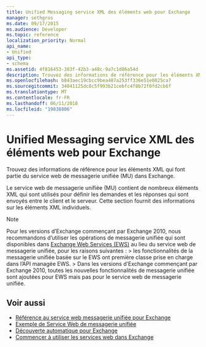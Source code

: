 ```yaml
---
title: Unified Messaging service XML des éléments web pour Exchange
manager: sethgros
ms.date: 09/17/2015
ms.audience: Developer
ms.topic: reference
localization_priority: Normal
api_name:
- Unified
api_type:
- schema
ms.assetid: 4f816453-383f-42b3-a48c-9a7c1d86a54d
description: Trouvez des informations de référence pour les éléments XML qui font partie du service web de messagerie unifiée (MU) dans Exchange.
ms.openlocfilehash: b843aec19cbcc9bea487a253ff336e51e0825ca7
ms.sourcegitcommit: 34041125dc8c5f993b21cebfc4f8b72f0fd2cb6f
ms.translationtype: MT
ms.contentlocale: fr-FR
ms.lasthandoff: 06/11/2018
ms.locfileid: "19838806"
---
```

# <a name="unified-messaging-web-service-xml-elements-for-exchange"></a>Unified Messaging service XML des éléments web pour Exchange

Trouvez des informations de référence pour les éléments XML qui font partie du service web de messagerie unifiée (MU) dans Exchange.
  
Le service web de messagerie unifiée (MU) contient de nombreux éléments XML qui sont utilisés pour définir les demandes et les réponses qui sont envoyés entre le client et le serveur. Cette section fournit des informations sur les éléments XML individuels.
  
> [!NOTE]
>  Pour les versions d’Exchange commençant par Exchange 2010, nous recommandons d’utiliser les opérations de messagerie unifiée qui sont disponibles dans [Exchange Web Services (EWS)](http://msdn.microsoft.com/library/60285497-0c4e-4e51-84e1-34dd6d89a5d8%28Office.15%29.aspx) au lieu du service web de messagerie unifiée, pour les raisons suivantes : > les fonctionnalités de la messagerie unifiée basée sur le EWS ont première classe prise en charge dans l’API managée EWS. > Dans les versions d’Exchange commençant par Exchange 2010, toutes les nouvelles fonctionnalités de messagerie unifiée sont ajoutées pour EWS mais pas pour le service web de messagerie unifiée. 
  
## <a name="see-also"></a>Voir aussi

- [Référence au service web messagerie unifiée pour Exchange](unified-messaging-web-service-reference-for-exchange.md)
- [Exemple de Service Web de messagerie unifiée](http://www.microsoft.com/en-us/download/details.aspx?id=14832)
- [Découverte automatique pour Exchange](../exchange-web-services/autodiscover-for-exchange.md)
- [Commencer à utiliser les services web dans Exchange](../exchange-web-services/start-using-web-services-in-exchange.md)
    


